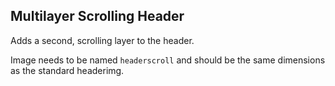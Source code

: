 ## Multilayer Scrolling Header

Adds a second, scrolling layer to the header.

Image needs to be named `headerscroll` and should be the same dimensions as the standard headerimg.
